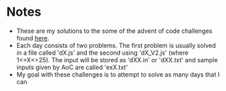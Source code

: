 # Notes
- These are my solutions to the some of the advent of code challenges found [here](https://adventofcode.com/2019/). 
- Each day consists of two problems. The first problem is usually solved in a file called 'dX.js' and the second using 'dX_V2.js' (where 1<=X<=25). The input will be stored as 'dXX.in' or 'dXX.txt' and sample inputs given by AoC are called 'exX.txt' 
- My goal with these challenges is to attempt to solve as many days that I can
